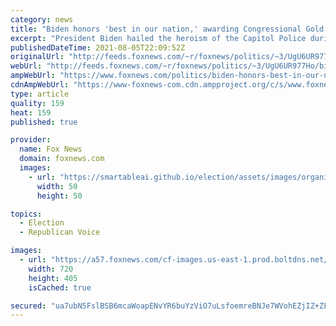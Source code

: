 ```yaml
---
category: news
title: "Biden honors 'best in our nation,' awarding Congressional Gold Medals to Jan. 6 Capitol police officers"
excerpt: "President Biden hailed the heroism of the Capitol Police during the January 6 Capitol Hill riot Thursday and signed a bill awarding four congressional gold medals to the police"
publishedDateTime: 2021-08-05T22:09:52Z
originalUrl: "http://feeds.foxnews.com/~r/foxnews/politics/~3/UgU6UR977Ho/biden-honors-best-in-our-nation-awarding-congressional-gold-medals-to-jan-6-capitol-police-officers"
webUrl: "http://feeds.foxnews.com/~r/foxnews/politics/~3/UgU6UR977Ho/biden-honors-best-in-our-nation-awarding-congressional-gold-medals-to-jan-6-capitol-police-officers"
ampWebUrl: "https://www.foxnews.com/politics/biden-honors-best-in-our-nation-awarding-congressional-gold-medals-to-jan-6-capitol-police-officers.amp"
cdnAmpWebUrl: "https://www-foxnews-com.cdn.ampproject.org/c/s/www.foxnews.com/politics/biden-honors-best-in-our-nation-awarding-congressional-gold-medals-to-jan-6-capitol-police-officers.amp"
type: article
quality: 159
heat: 159
published: true

provider:
  name: Fox News
  domain: foxnews.com
  images:
    - url: "https://smartableai.github.io/election/assets/images/organizations/foxnews.com-50x50.jpg"
      width: 50
      height: 50

topics:
  - Election
  - Republican Voice

images:
  - url: "https://a57.foxnews.com/cf-images.us-east-1.prod.boltdns.net/v1/static/694940094001/f0d9ffe7-faec-4354-ae0a-7520d535b814/c20c4c23-ae1d-4281-a370-0e457fd8ee1b/1280x720/match/720/405/image.jpg?ve=1&tl=1"
    width: 720
    height: 405
    isCached: true

secured: "ua7ubN5FslBSB6mcaWoapENvYR6buYzViO7uLsfoemreBNJe7WVohEZjIZ+ZFgvBmPlYzj6s8XgqQA6Se6H/v0qIkPMU+NSyi1iBrwarFQlIYMPUXAimWObMmCGRqJy1LnWsKhjBN2EkKsPEggircUiHhERZTggUwJXtBeUWigc8Ks62cLgYPJfngUakZUv4n/d5m8l5nV46wP5pIFzOXNFE2zupF9sSGUkozcleRa6njh0Ry8L0KkjPrqvq5TZJno4PudhNKqz6qE9OjRa1OvsQmGH2erLc7zSW+lLwjt4FfwJ5+qrf4P+GemQD4vY6MLKERjua6R3tD1ki9YrpgtDiv5DXWuR5NpJJVpCiSLo=;MWLq8DOdQ65SB0J3akRF7g=="
---
```


